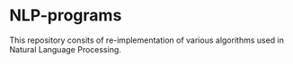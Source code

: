 # NLP-programs
This repository consits of re-implementation of various algorithms used in Natural Language Processing. 
